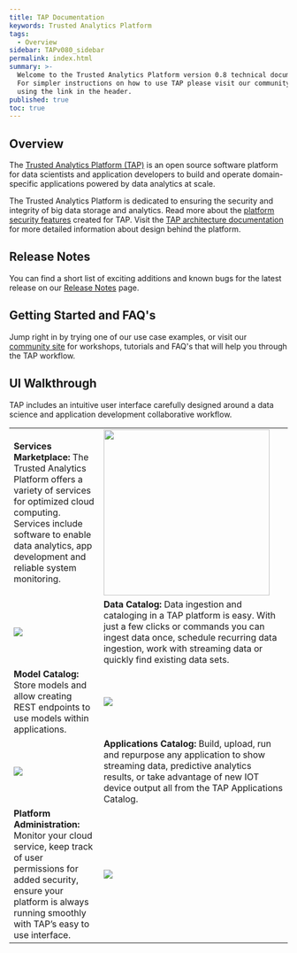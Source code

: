 ```yaml
---
title: TAP Documentation
keywords: Trusted Analytics Platform
tags:
  - Overview
sidebar: TAPv080_sidebar
permalink: index.html
summary: >-
  Welcome to the Trusted Analytics Platform version 0.8 technical documentation.
  For simpler instructions on how to use TAP please visit our community site
  using the link in the header.
published: true
toc: true
---
```


## Overview

The [Trusted Analytics Platform (TAP)](http://www.trustedanalytics.org) is an open source software platform for data scientists and application developers to build and operate domain-specific applications powered by data analytics at scale.

The Trusted Analytics Platform is dedicated to ensuring the security and integrity of big data storage and analytics. Read more about the [platform security features](Platform_security_features.md) created for TAP.  Visit the [TAP architecture documentation](taparchitechture.pdf) for more detailed information about design behind the platform.

##  Release Notes

You can find a short list of exciting additions and known bugs for the latest release on our [Release Notes](Release_notes.mdnote) page.

##  Getting Started and FAQ's

Jump right in by trying one of our use case examples, or visit our [community site](https://community.trustedanalytics.org/welcome) for workshops, tutorials and FAQ's that will help you through the TAP workflow.

## UI Walkthrough

TAP includes an intuitive user interface carefully designed around a data science and  application development collaborative workflow.  

|  |  |
|-------|--------|
| **Services Marketplace:** The Trusted Analytics Platform offers a variety of services for optimized cloud computing. Services include software to enable data analytics, app development and reliable system monitoring. | <img src="/images/UI_marketplace_900x.gif" width="300px"> |
| ![](/images/UI_datacatalog_900x.gif) | **Data Catalog:** Data ingestion and cataloging in a TAP platform is easy. With just a few clicks or commands you can ingest data once, schedule recurring data ingestion, work with streaming data or quickly find existing data sets. |
| **Model Catalog:** Store models and allow creating REST endpoints to use models within applications.  | ![](/images/UI_modelcatalog_900x.gif) |
| ![](/images/UI_appcatalog_900x.gif)  | **Applications Catalog:** Build, upload, run and repurpose any application to show streaming data, predictive analytics results, or take advantage of new IOT device output all from the TAP Applications Catalog. |
| **Platform Administration:** Monitor your cloud service, keep track of user permissions for added security, ensure your platform is always running smoothly with TAP’s easy to use interface.  | ![](/images/UI_platformadmin_900x.gif) |
